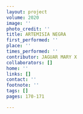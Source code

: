 ```yaml
---
layout: project
volume: 2020
image: ''
photo_credit: ''
title: ARTEMISIA NEGRA
first_performed: ''
place: ''
times_performed: ''
contributor: JAGUAR MARY X
collaborators: []
home: ''
links: []
contact: ''
footnote: ''
tags: []
pages: 170-171

---
```




